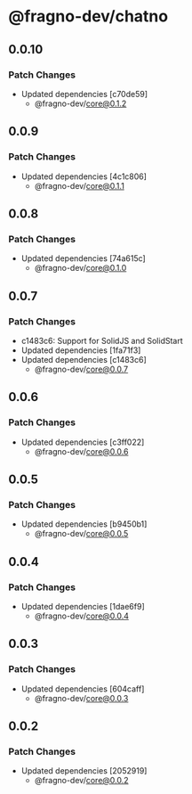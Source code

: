 # @fragno-dev/chatno

## 0.0.10

### Patch Changes

- Updated dependencies [c70de59]
  - @fragno-dev/core@0.1.2

## 0.0.9

### Patch Changes

- Updated dependencies [4c1c806]
  - @fragno-dev/core@0.1.1

## 0.0.8

### Patch Changes

- Updated dependencies [74a615c]
  - @fragno-dev/core@0.1.0

## 0.0.7

### Patch Changes

- c1483c6: Support for SolidJS and SolidStart
- Updated dependencies [1fa71f3]
- Updated dependencies [c1483c6]
  - @fragno-dev/core@0.0.7

## 0.0.6

### Patch Changes

- Updated dependencies [c3ff022]
  - @fragno-dev/core@0.0.6

## 0.0.5

### Patch Changes

- Updated dependencies [b9450b1]
  - @fragno-dev/core@0.0.5

## 0.0.4

### Patch Changes

- Updated dependencies [1dae6f9]
  - @fragno-dev/core@0.0.4

## 0.0.3

### Patch Changes

- Updated dependencies [604caff]
  - @fragno-dev/core@0.0.3

## 0.0.2

### Patch Changes

- Updated dependencies [2052919]
  - @fragno-dev/core@0.0.2
